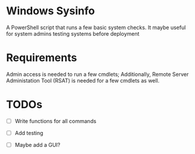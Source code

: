 # Windows Sysinfo

A PowerShell script that runs a few basic system checks.
It maybe useful for system admins testing systems before deployment

# Requirements

Admin access is needed to run a few cmdlets; Additionally, Remote Server Administation Tool (RSAT) is needed for a few cmdlets as well.

 
# TODOs

- [ ] Write functions for all commands  

- [ ] Add testing

- [ ] Maybe add a GUI?

